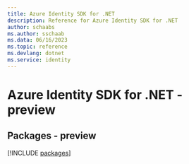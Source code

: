 ```yaml
---
title: Azure Identity SDK for .NET
description: Reference for Azure Identity SDK for .NET
author: schaabs
ms.author: sschaab
ms.data: 06/16/2023
ms.topic: reference
ms.devlang: dotnet
ms.service: identity
---
```

# Azure Identity SDK for .NET - preview
## Packages - preview
[!INCLUDE [packages](identity-index.md)]